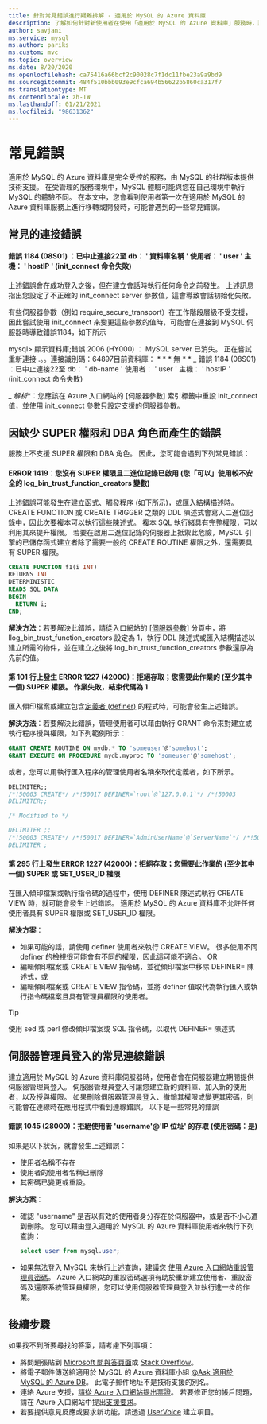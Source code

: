 ```yaml
---
title: 針對常見錯誤進行疑難排解 - 適用於 MySQL 的 Azure 資料庫
description: 了解如何針對新使用者在使用「適用於 MySQL 的 Azure 資料庫」服務時，所遇到的常見移轉錯誤進行疑難排解
author: savjani
ms.service: mysql
ms.author: pariks
ms.custom: mvc
ms.topic: overview
ms.date: 8/20/2020
ms.openlocfilehash: ca75416a66bcf2c90028c7f1dc11fbe23a9a9bd9
ms.sourcegitcommit: 484f510bbb093e9cfca694b56622b5860ca317f7
ms.translationtype: MT
ms.contentlocale: zh-TW
ms.lasthandoff: 01/21/2021
ms.locfileid: "98631362"
---
```

# <a name="common-errors"></a>常見錯誤

適用於 MySQL 的 Azure 資料庫是完全受控的服務，由 MySQL 的社群版本提供技術支援。 在受管理的服務環境中，MySQL 體驗可能與您在自己環境中執行 MySQL 的體驗不同。 在本文中，您會看到使用者第一次在適用於 MySQL 的 Azure 資料庫服務上進行移轉或開發時，可能會遇到的一些常見錯誤。

## <a name="common-connection-errors"></a>常見的連接錯誤

#### <a name="error-1184-08s01-aborted-connection-22-to-db-db-name-user-user-host-hostip-init_connect-command-failed"></a>錯誤 1184 (08S01) ：已中止連接22至 db： ' 資料庫名稱 ' 使用者： ' user ' 主機： ' hostIP ' (init_connect 命令失敗) 
上述錯誤會在成功登入之後，但在建立會話時執行任何命令之前發生。 上述訊息指出您設定了不正確的 init_connect server 參數值，這會導致會話初始化失敗。

有些伺服器參數（例如 require_secure_transport）在工作階段層級不受支援，因此嘗試使用 init_connect 來變更這些參數的值時，可能會在連接到 MySQL 伺服器時導致錯誤1184，如下所示

mysql> 顯示資料庫;錯誤 2006 (HY000) ： MySQL server 已消失。 正在嘗試重新連接 .。。連接識別碼：64897目前資料庫： * * * 無 * * _ 錯誤 1184 (08S01) ：已中止連接22至 db： ' db-name ' 使用者： ' user ' 主機： ' hostIP ' (init_connect 命令失敗) 

_ *解析**：您應該在 Azure 入口網站的 [伺服器參數] 索引標籤中重設 init_connect 值，並使用 init_connect 參數只設定支援的伺服器參數。 


## <a name="errors-due-to-lack-of-super-privilege-and-dba-role"></a>因缺少 SUPER 權限和 DBA 角色而產生的錯誤

服務上不支援 SUPER 權限和 DBA 角色。 因此，您可能會遇到下列常見錯誤：

#### <a name="error-1419-you-do-not-have-the-super-privilege-and-binary-logging-is-enabled-you-might-want-to-use-the-less-safe-log_bin_trust_function_creators-variable"></a>ERROR 1419：您沒有 SUPER 權限且二進位記錄已啟用 (您「可以」使用較不安全的 log_bin_trust_function_creators 變數)

上述錯誤可能發生在建立函式、觸發程序 (如下所示)，或匯入結構描述時。 CREATE FUNCTION 或 CREATE TRIGGER 之類的 DDL 陳述式會寫入二進位記錄中，因此次要複本可以執行這些陳述式。 複本 SQL 執行緒具有完整權限，可以利用其來提升權限。 若要在啟用二進位記錄的伺服器上抵禦此危險，MySQL 引擎的已儲存函式建立者除了需要一般的 CREATE ROUTINE 權限之外，還需要具有 SUPER 權限。 

```sql
CREATE FUNCTION f1(i INT)
RETURNS INT
DETERMINISTIC
READS SQL DATA
BEGIN
  RETURN i;
END;
```

**解決方法**：若要解決此錯誤，請從入口網站的 [[伺服器參數](howto-server-parameters.md)] 分頁中，將 llog_bin_trust_function_creators 設定為 1，執行 DDL 陳述式或匯入結構描述以建立所需的物件，並在建立之後將 log_bin_trust_function_creators 參數還原為先前的值。

#### <a name="error-1227-42000-at-line-101-access-denied-you-need-at-least-one-of-the-super-privileges-for-this-operation-operation-failed-with-exitcode-1"></a>第 101 行上發生 ERROR 1227 (42000)：拒絕存取；您需要此作業的 (至少其中一個) SUPER 權限。 作業失敗，結束代碼為 1

匯入傾印檔案或建立包含[定義者 (definer)](https://dev.mysql.com/doc/refman/5.7/en/create-procedure.html) 的程式時，可能會發生上述錯誤。 

**解決方法**：若要解決此錯誤，管理使用者可以藉由執行 GRANT 命令來對建立或執行程序授與權限，如下列範例所示：

```sql
GRANT CREATE ROUTINE ON mydb.* TO 'someuser'@'somehost';
GRANT EXECUTE ON PROCEDURE mydb.myproc TO 'someuser'@'somehost';
```
或者，您可以用執行匯入程序的管理使用者名稱來取代定義者，如下所示。

```sql
DELIMITER;;
/*!50003 CREATE*/ /*!50017 DEFINER=`root`@`127.0.0.1`*/ /*!50003
DELIMITER;;

/* Modified to */

DELIMITER ;;
/*!50003 CREATE*/ /*!50017 DEFINER=`AdminUserName`@`ServerName`*/ /*!50003
DELIMITER ;
```
#### <a name="error-1227-42000-at-line-295-access-denied-you-need-at-least-one-of-the-super-or-set_user_id-privileges-for-this-operation"></a>第 295 行上發生 ERROR 1227 (42000)：拒絕存取；您需要此作業的 (至少其中一個) SUPER 或 SET_USER_ID 權限

在匯入傾印檔案或執行指令碼的過程中，使用 DEFINER 陳述式執行 CREATE VIEW 時，就可能會發生上述錯誤。 適用於 MySQL 的 Azure 資料庫不允許任何使用者具有 SUPER 權限或 SET_USER_ID 權限。 

**解決方案**： 
* 如果可能的話，請使用 definer 使用者來執行 CREATE VIEW。 很多使用不同 definer 的檢視很可能會有不同的權限，因此這可能不適合。  OR
* 編輯傾印檔案或 CREATE VIEW 指令碼，並從傾印檔案中移除 DEFINER= 陳述式，或 
* 編輯傾印檔案或 CREATE VIEW 指令碼，並將 definer 值取代為執行匯入或執行指令碼檔案且具有管理員權限的使用者。

> [!Tip] 
> 使用 sed 或 perl 修改傾印檔案或 SQL 指令碼，以取代 DEFINER= 陳述式

## <a name="common-connection-errors-for-server-admin-login"></a>伺服器管理員登入的常見連線錯誤

建立適用於 MySQL 的 Azure 資料庫伺服器時，使用者會在伺服器建立期間提供伺服器管理員登入。 伺服器管理員登入可讓您建立新的資料庫、加入新的使用者，以及授與權限。 如果刪除伺服器管理員登入、撤銷其權限或變更其密碼，則可能會在連線時在應用程式中看到連線錯誤。 以下是一些常見的錯誤

#### <a name="error-1045-28000-access-denied-for-user-usernameip-address-using-password-yes"></a>錯誤 1045 (28000)：拒絕使用者 'username'@'IP 位址' 的存取 (使用密碼：是)

如果是以下狀況，就會發生上述錯誤：

* 使用者名稱不存在
* 使用者的使用者名稱已刪除
* 其密碼已變更或重設。

**解決方案**： 
* 確認 "username" 是否以有效的使用者身分存在於伺服器中，或是否不小心遭到刪除。 您可以藉由登入適用於 MySQL 的 Azure 資料庫使用者來執行下列查詢：
  ```sql
  select user from mysql.user;
  ```
* 如果無法登入 MySQL 來執行上述查詢，建議您 [使用 Azure 入口網站重設管理員密碼](howto-create-manage-server-portal.md)。 Azure 入口網站的重設密碼選項有助於重新建立使用者、重設密碼及還原系統管理員權限，您可以使用伺服器管理員登入並執行進一步的作業。

## <a name="next-steps"></a>後續步驟
如果找不到所要尋找的答案，請考慮下列事項：

- 將問題張貼到 [Microsoft 問與答頁面](/answers/topics/azure-database-mysql.html)或 [Stack Overflow](https://stackoverflow.com/questions/tagged/azure-database-mysql)。
- 將電子郵件傳送給適用於 MySQL 的 Azure 資料庫小組 [@Ask 適用於 MySQL 的 Azure DB](mailto:AskAzureDBforMySQL@service.microsoft.com)。 此電子郵件地址不是技術支援的別名。
- 連絡 Azure 支援，[請從 Azure 入口網站提出票證](https://portal.azure.com/?#blade/Microsoft_Azure_Support/HelpAndSupportBlade)。 若要修正您的帳戶問題，請在 Azure 入口網站中提出[支援要求](https://ms.portal.azure.com/#blade/Microsoft_Azure_Support/HelpAndSupportBlade/newsupportrequest)。
- 若要提供意見反應或要求新功能，請透過 [UserVoice](https://feedback.azure.com/forums/597982-azure-database-for-mysql) 建立項目。
